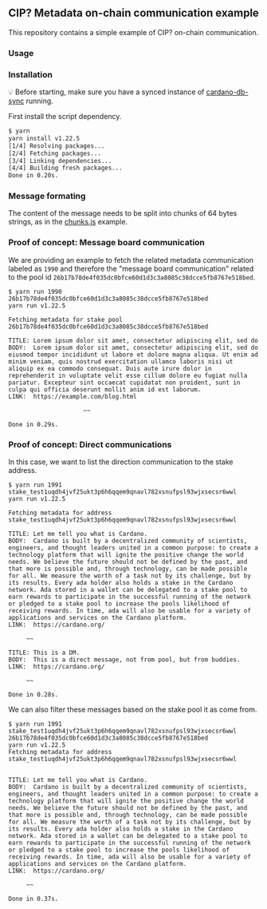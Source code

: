 ## CIP? Metadata on-chain communication example

This repository contains a simple example of CIP? on-chain communication.

### Usage

### Installation

:bulb: Before starting, make sure you have a synced instance of [cardano-db-sync](https://github.com/input-output-hk/cardano-db-sync) running.

First install the script dependency.

```bash
$ yarn
yarn install v1.22.5
[1/4] Resolving packages...
[2/4] Fetching packages...
[3/4] Linking dependencies...
[4/4] Building fresh packages...
Done in 0.20s.

```

### Message formating

The content of the message needs to be split into chunks of 64 bytes strings, as in the [chunks.js](./chunks.js) example.

### Proof of concept: Message board communication

We are providing an example to fetch the related metadata communication labeled as `1990` and therefore the "message
board communication" related to the pool id `26b17b78de4f035dc0bfce60d1d3c3a8085c38dcce5fb8767e518bed`.

```
$ yarn run 1990 26b17b78de4f035dc0bfce60d1d3c3a8085c38dcce5fb8767e518bed
yarn run v1.22.5

Fetching metadata for stake pool 26b17b78de4f035dc0bfce60d1d3c3a8085c38dcce5fb8767e518bed

TITLE: Lorem ipsum dolor sit amet, consectetur adipiscing elit, sed do
BODY:  Lorem ipsum dolor sit amet, consectetur adipiscing elit, sed do eiusmod tempor incididunt ut labore et dolore magna aliqua. Ut enim ad minim veniam, quis nostrud exercitation ullamco laboris nisi ut aliquip ex ea commodo consequat. Duis aute irure dolor in reprehenderit in voluptate velit esse cillum dolore eu fugiat nulla pariatur. Excepteur sint occaecat cupidatat non proident, sunt in culpa qui officia deserunt mollit anim id est laborum.
LINK:  https://example.com/blog.html

	 	 	 	 	 ~~ 

Done in 0.29s.
```

### Proof of concept: Direct communications

In this case, we want to list the direction communication to the stake address. 

```
$ yarn run 1991 stake_test1uqdh4jvf25ukt3p6h6qqem9qnavl782xsnufpsl93wjxsecsr6wwl 
yarn run v1.22.5

Fetching metadata for address stake_test1uqdh4jvf25ukt3p6h6qqem9qnavl782xsnufpsl93wjxsecsr6wwl

TITLE: Let me tell you what is Cardano.
BODY:  Cardano is built by a decentralized community of scientists, engineers, and thought leaders united in a common purpose: to create a technology platform that will ignite the positive change the world needs. We believe the future should not be defined by the past, and that more is possible and, through technology, can be made possible for all. We measure the worth of a task not by its challenge, but by its results. Every ada holder also holds a stake in the Cardano network. Ada stored in a wallet can be delegated to a stake pool to earn rewards to participate in the successful running of the network or pledged to a stake pool to increase the pools likelihood of receiving rewards. In time, ada will also be usable for a variety of applications and services on the Cardano platform.
LINK:  https://cardano.org/

	 ~~ 

TITLE: This is a DM.
BODY:  This is a direct message, not from pool, but from buddies.
LINK:  https://cardano.org/

	 ~~ 

Done in 0.28s.
```

We can also filter these messages based on the stake pool it as come from.


```
$ yarn run 1991 stake_test1uqdh4jvf25ukt3p6h6qqem9qnavl782xsnufpsl93wjxsecsr6wwl 26b17b78de4f035dc0bfce60d1d3c3a8085c38dcce5fb8767e518bed
yarn run v1.22.5
Fetching metadata for address stake_test1uqdh4jvf25ukt3p6h6qqem9qnavl782xsnufpsl93wjxsecsr6wwl


TITLE: Let me tell you what is Cardano.
BODY:  Cardano is built by a decentralized community of scientists, engineers, and thought leaders united in a common purpose: to create a technology platform that will ignite the positive change the world needs. We believe the future should not be defined by the past, and that more is possible and, through technology, can be made possible for all. We measure the worth of a task not by its challenge, but by its results. Every ada holder also holds a stake in the Cardano network. Ada stored in a wallet can be delegated to a stake pool to earn rewards to participate in the successful running of the network or pledged to a stake pool to increase the pools likelihood of receiving rewards. In time, ada will also be usable for a variety of applications and services on the Cardano platform.
LINK:  https://cardano.org/

	 ~~ 

Done in 0.37s.
```